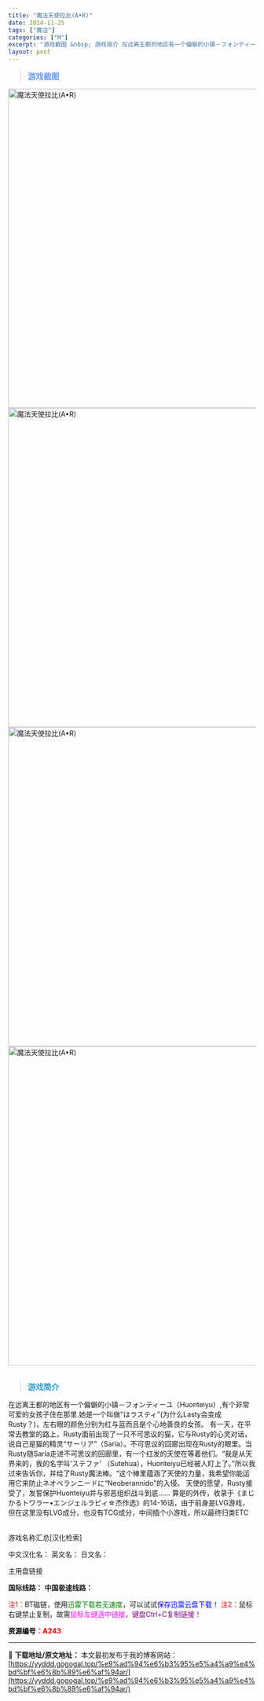 ```yaml
---
title: "魔法天使拉比(A•R)"
date: 2014-11-25
tags: ["魔法"]
categories: ["M"]
excerpt: "游戏截图 &nbsp; 游戏简介 在远离王都的地区有一个偏僻的小镇－フォンティーユ（Huonteiyu）,有个非常可爱的女孩子住在那里.她是一个叫做”はラスティ”(为什么Lasty会变成Rusty？)，左右眼的颜色分别为红与蓝而且是个心地善良的女孩。 有一天，在平常去教堂的路上，Rusty面前出现了&hellip;"
layout: post
---
```


<div>
<blockquote><b><span style="font-size: 12pt; color: #6699ff;">游戏截图</span></b></blockquote>
<div><img title="点击放大" src="https://yyddd.gogogal.top/wp-content/uploads/2025/04/20250430_6811e9fadcc19.webp" alt="魔法天使拉比(A•R)" width="650" /></div>
<div><img title="点击放大" src="https://yyddd.gogogal.top/wp-content/uploads/2025/04/20250430_6811e9fca6f46.webp" alt="魔法天使拉比(A•R)" width="650" /></div>
<div><img title="点击放大" src="https://yyddd.gogogal.top/wp-content/uploads/2025/04/20250430_6811e9fe1c61b.webp" alt="魔法天使拉比(A•R)" width="650" /></div>
<div><img title="点击放大" src="https://yyddd.gogogal.top/wp-content/uploads/2025/04/20250430_6811e9ff74283.webp" alt="魔法天使拉比(A•R)" width="650" /></div>
&nbsp;
<blockquote><b><span style="font-size: 12pt; color: #3399cc;">游戏简介</span></b></blockquote>
<div>在远离王都的地区有一个偏僻的小镇－フォンティーユ（Huonteiyu）,有个非常可爱的女孩子住在那里.她是一个叫做”はラスティ”(为什么Lasty会变成Rusty？)，左右眼的颜色分别为红与蓝而且是个心地善良的女孩。
有一天，在平常去教堂的路上，Rusty面前出现了一只不可思议的猫，它与Rusty的心灵对话，说自己是猫的精灵“サーリア”（Saria）。不可思议的回廊出现在Rusty的眼里。当Rusty随Saria走进不可思议的回廊里，有一个红发的天使在等着他们。“我是从天界来的，我的名字叫‘ステファ’ （Sutehua），Huonteiyu已经被人盯上了。”所以我过来告诉你，并给了Rusty魔法棒。“这个棒里蕴涵了天使的力量，我希望你能运用它来防止ネオベランニードに“Neoberannido”的入侵。
天使的愿望，Rusty接受了，发誓保护Huonteiyu并与邪恶组织战斗到底……
算是的外传，收录于《まじかるトワラー•エンジェルラビィ☆杰作选》的14-16话，由于前身是LVG游戏，但在这里没有LVG成分，也没有TCG成分，中间插个小游戏，所以最终归类ETC</div>
&nbsp;

游戏名称汇总[汉化检索]

中文汉化名：
英文名：
日文名：
</div>
<div class="panel panel-primary">
<div class="panel-heading">主用盘链接</div>
<div class="panel-body">

<b>国际线路：</b>
<b>中国极速线路：</b>


<span style="color: #ff0000;">注1：</span>BT磁链，使用<span style="color: #008000;">迅雷下载若无速度</span>，可以试试<span style="color: #0000ff;">保存迅雷云盘下载！</span>
<span style="color: #ff0000;">注2：</span>鼠标右键禁止复制，故需<span style="color: #ff00ff;">鼠标左键选中链接</span>，<span style="color: #800080;">键盘Ctrl+C复制链接！</span>

</div>
<div class="panel-footer"><span style="color: #ff0000;"><b><span style="color: #000000;">资源编号</span>：A243</b></span></div>
</div>

---
📖 **下载地址/原文地址：** 本文最初发布于我的博客网站：[https://yyddd.gogogal.top/%e9%ad%94%e6%b3%95%e5%a4%a9%e4%bd%bf%e6%8b%89%e6%af%94ar/](https://yyddd.gogogal.top/%e9%ad%94%e6%b3%95%e5%a4%a9%e4%bd%bf%e6%8b%89%e6%af%94ar/)
